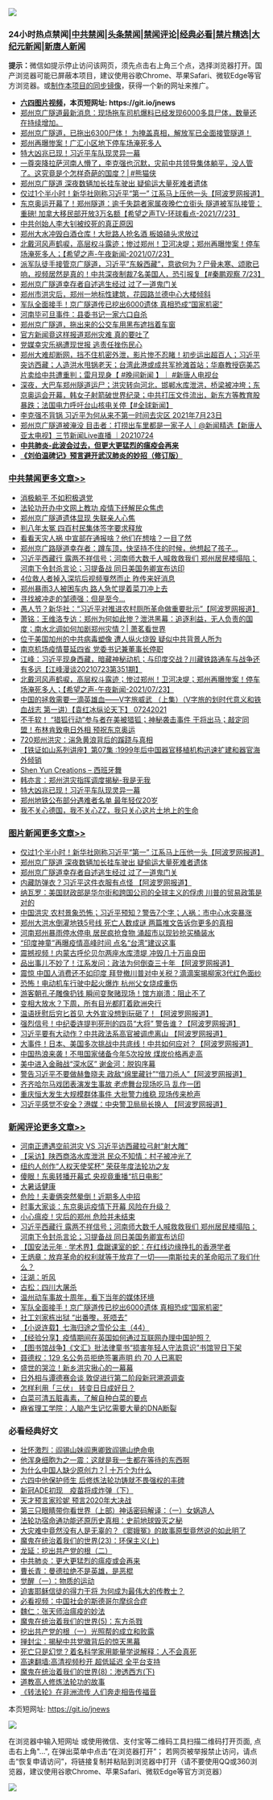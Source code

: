 ![](https://raw.githubusercontent.com/fqnews/bnews/master/64photo/fqnews-qr.jpg)

<div id="tt">
<h3>24小时热点禁闻|<a href="#%E4%B8%AD%E5%85%B1%E7%A6%81%E9%97%BB%E6%9B%B4%E5%A4%9A%E6%96%87%E7%AB%A0">中共禁闻</a>|<a href="#%E5%9B%BE%E7%89%87%E6%96%B0%E9%97%BB%E6%9B%B4%E5%A4%9A%E6%96%87%E7%AB%A0">头条禁闻</a>|<a href="#%E6%96%B0%E9%97%BB%E8%AF%84%E8%AE%BA%E6%9B%B4%E5%A4%9A%E6%96%87%E7%AB%A0">禁闻评论|<a href="#%E5%BF%85%E7%9C%8B%E7%BB%8F%E5%85%B8%E5%A5%BD%E6%96%87">经典必看|<a href="/video.md#%E7%A6%81%E7%89%87%E7%B2%BE%E9%80%89">禁片精选</a>|<a href="https://github.com/fqnews/djy/blob/master/gb/nf1351518.md#1">大纪元新闻</a>|<a href="https://github.com/fqnews/ntdtv/blob/master/gb/prog204.md#1">新唐人新闻</a></h3>
<div><b>提示：</b>微信如提示停止访问该网页，须先点击右上角三个点，选择浏览器打开。国产浏览器可能已屏蔽本项目，建议使用谷歌Chrome、苹果Safari、微软Edge等官方浏览器。或<a href="https://github.com/fqnews/bnews/blob/master/%E5%88%B6%E4%BD%9Cgit%E7%A6%81%E9%97%BB%E9%95%9C%E5%83%8F.md">制作本项目的同步镜像</a>，获得一个新的网址来推广。</div>
<ul>
<li><b><a href="http://d1.bdrive.tk/64.mp4" target="_blank">六四图片视频</a>，本页短网址: https://git.io/jnews</b></li>
<li><a href="/bannedvideo/20210724/1592983.md">郑州京广隧道最新消息：现场拖车司机爆料已经发现6000多具尸体，数量还在持续增加。</a></li>
<li><a href="/bannedvideo/20210724/1593020.md">郑州京广隧道，已拖出6300尸体！        为掩盖真相，解放军已全面接管隧道！</a></li>
<li><a href="/comments/20210724/1593032.md">郑州再曝惨案！广汇小区地下停车场淹死多人</a></li>
<li><a href="/cbnews/20210724/1593182.md">特大凶兆已现！习近平车队现灵异一幕</a></li>
<li><a href="/comments/20210724/1592973.md">一尊突降拉萨河南人懵了，李克强也沉默，灾前中共领导集体躺平，没人管了。这究竟是个怎样奇葩的国度？│#熊猫侠</a></li>
<li><a href="/topimagenews/20210724/1593332.md">郑州京广隧道 深夜数辆加长挂车驶出 疑偷运大量死难者遗体</a></li>
<li><a href="/topimagenews/20210724/1593333.md">仅过1个半小时！新华社刚称习近平“第一” 江系马上压他一头【阿波罗网报道】</a></li>
<li><a href="/comments/20210724/1593015.md">东京奥运开幕了！郑州隧道：逾千失踪者家属夜晚伫立街头 隧道被军队接管；重磅! 加拿大移民部开放3万名额【希望之声TV-环球看点-2021/7/23】</a></li>
<li><a href="/cnnews/20210724/1593077.md">中共创始人李大钊被绞死的真正原因</a></li>
<li><a href="/cbnews/20210724/1593042.md">郑州大水冲毁白酒仓库！大批路人抢名酒 板娘磕头求放过</a></li>
<li><a href="/comments/20210724/1593282.md">北戴河风声鹤唳，高层权斗露迹；惨过郑州！卫河决堤；郑州再曝惨案！停车场淹死多人；【希望之声-午夜新闻-2021/07/23】</a></li>
<li><a href="/bannedvideo/20210724/1593078.md">派军队徒手接管京广隧道，习近平“东躲西藏”，意欲何为？尸骨未寒、颂歌已响，视频居然是真的！中共深夜制裁7名美国人，恐引报复【#秦鹏观察 7/23】</a></li>
<li><a href="/topimagenews/20210724/1593284.md">郑州京广隧道幸存者自述逃生经过 过了一道鬼门关</a></li>
<li><a href="/bannedvideo/20210724/1593329.md">郑州市洪灾后，郑州一地标性建筑，花园路兰德中心大楼倾斜</a></li>
<li><a href="/comments/20210724/1593438.md">军队全面接手！京广隧道传已挖出6000遗体 真相恐成“国家机密”</a></li>
<li><a href="/cnnews/20210724/1593229.md">河南毕可旦事件：县委书记一家六口自杀</a></li>
<li><a href="/bannedvideo/20210724/1593469.md">郑州京广隧道，拖出来的公交车用黑布遮挡着车窗</a></li>
<li><a href="/cnnews/20210724/1593161.md">官方新闻竟这样报道郑州灾难 真的要吐了</a></li>
<li><a href="/cbnews/20210724/1593060.md">党媒幸灾乐祸遭现世报 逃责任挫伤民心</a></li>
<li><a href="/bannedvideo/20210724/1593116.md">郑州大难却断网，挡不住机密外泄，影片惨不忍睹！初步运出超百人；习近平突访西藏；人造洪水甩锅老天；台湾此港或成共军抢滩首站；华裔教授窃美芯片卖给中共遭重判；雷月现身【 #晚间新闻 】｜  #新唐人电视台</a></li>
<li><a href="/bannedvideo/20210724/1593079.md">深夜，大巴车郑州隧道运尸；洪灾转向河北，邯郸水库泄洪，桥梁被冲垮；东京奥运会开幕，韩女子射箭破世界纪录；中共打压文件流出，新东方等教育股暴跌；法国电力呼吁台山核电关停【#全球新闻】</a></li>
<li><a href="/bannedvideo/20210724/1593037.md">李克强不背锅 习近平为何从来不第一时间去灾区 2021年7月23日</a></li>
<li><a href="/bannedvideo/20210724/1593383.md">郑州京广隧道被淹没 目击者：打捞出车里都是一家子人｜@新闻精选【新唐人亚太电视】三节新闻Live直播 ｜20210724</a></li>
<li><b><a href="/comments/20200211/1275071.md" target="_blank">中共肺炎-此波会过去，但更大更猛烈的瘟疫会再来</a></b></li>
<li><b><a href="/comments/20200207/1272816.md" target="_blank">《刘伯温碑记》预言避开武汉肺炎的妙招（修订版）</a></b></li>
</ul>
</div>

<div class="catlist">
<h3><a href="/cbnews/" target="_blank">中共禁闻</a><span><a href="/cbnews/" target="_blank" rel="nofollow">更多文章>></a></span></h3>
<ul>
<li><a href="/cbnews/20210724/1593365.md" target="_blank">消极躺平 不如积极退党</a></li>
<li><a href="/cbnews/20210724/1593402.md" target="_blank">法轮功开办中文网上教功 疫情下纾解民众焦虑</a></li>
<li><a href="/cbnews/20210724/1593509.md" target="_blank">郑州京广隧道遗体显现 失联亲人心焦</a></li>
<li><a href="/cbnews/20210724/1593525.md" target="_blank">判八年太冤 四百村民集体签字要求释放</a></li>
<li><a href="/cbnews/20210724/1593524.md" target="_blank">看看天灾人祸 中宣部在通报啥？他们在想啥？一目了然</a></li>
<li><a href="/cbnews/20210724/1593510.md" target="_blank">郑州京广路隧道幸存者：蹲车顶，快坚持不住的时候，他想起了孩子…</a></li>
<li><a href="/comments/20210724/1593503.md" target="_blank">习近平西藏行 露两不祥信号；河南师大数千人喊救救我们 郑州居民楼塌陷；河南下令封杀言论；习提备战 同日美国务卿宣布访印</a></li>
<li><a href="/cbnews/20210724/1593495.md" target="_blank">4位救人者掉入深坑后视频戛然而止 昨传来好消息</a></li>
<li><a href="/cbnews/20210724/1593494.md" target="_blank">郑州暴雨3人被困车内 路人急忙提着菜刀冲上去</a></li>
<li><a href="/cbnews/20210724/1593472.md" target="_blank">寻找被冲走的邹德强：但是至今…</a></li>
<li><a href="/cbnews/20210724/1593380.md" target="_blank">愚人节？新华社：“习近平对推进农村厕所革命做重要批示”【阿波罗网报道】</a></li>
<li><a href="/cbnews/20210724/1593362.md" target="_blank">萧铭：王维洛专访：郑州为何如此惨？泄洪黑幕：追逐利益，无人负责的国度；南水北调如何加剧郑州灾情？| 萧茗看世界</a></li>
<li><a href="/cbnews/20210724/1593316.md" target="_blank">位于美国加州的中共病毒塑像 遭人纵火烧毁 疑似中共背景人所为</a></li>
<li><a href="/cbnews/20210724/1593311.md" target="_blank">南京机场疫情蔓延四省 党委书记兼董事长停职</a></li>
<li><a href="/cbnews/20210724/1593304.md" target="_blank">江峰：习近平现身西藏，暗藏神秘动机；与印度交战？川藏铁路通车与战争还有多远【江峰漫谈20210723第351期】</a></li>
<li><a href="/comments/20210724/1593282.md" target="_blank">北戴河风声鹤唳，高层权斗露迹；惨过郑州！卫河决堤；郑州再曝惨案！停车场淹死多人；【希望之声-午夜新闻-2021/07/23】</a></li>
<li><a href="/comments/20210724/1593278.md" target="_blank">中国的拯救需要一滴英雄血——V字旅威武 （上集）（V字旅的划时代意义和铁血战志  第一讲）【袁红冰纵论天下】 07242021</a></li>
<li><a href="/comments/20210724/1593233.md" target="_blank">不手软！ “猎狐行动”参与者在美被猎狐；神秘袭击事件 干将出马；敲定同盟！布林肯致电日外相 预祝东京奥运</a></li>
<li><a href="/cbnews/20210724/1592966.md" target="_blank">720郑州洪灾：湍急黄浪背后的蹊跷与真相</a></li>
<li><a href="/cbnews/20210724/1592981.md" target="_blank">【铁证如山系列讲座】第07集 :1999年后中国器官移植机构迅速扩建和器官海外倾销</a></li>
<li><a href="/comments/20210724/1593139.md" target="_blank">Shen Yun Creations &#8211; 西班牙舞</a></li>
<li><a href="/cbnews/20210724/1593210.md" target="_blank">韩亦言：郑州洪灾指挥调度揭秘-我是无我</a></li>
<li><a href="/cbnews/20210724/1593182.md" target="_blank">特大凶兆已现！习近平车队现灵异一幕</a></li>
<li><a href="/cbnews/20210724/1593181.md" target="_blank">郑州地铁公布部分遇难者名单 最年轻仅20岁</a></li>
<li><a href="/cbnews/20210724/1593141.md" target="_blank">我不关心德国，我不关心ZZ，我只关心这片土地上的生命</a></li>

</ul>
</div>
<div class="catlist">
<h3><a href="/topimagenews/" target="_blank">图片新闻</a><span><a href="/topimagenews/" target="_blank" rel="nofollow">更多文章>></a></span></h3>
<ul>
<li><a href="/topimagenews/20210724/1593333.md" target="_blank">仅过1个半小时！新华社刚称习近平“第一” 江系马上压他一头【阿波罗网报道】</a></li>
<li><a href="/topimagenews/20210724/1593332.md" target="_blank">郑州京广隧道 深夜数辆加长挂车驶出 疑偷运大量死难者遗体</a></li>
<li><a href="/topimagenews/20210724/1593284.md" target="_blank">郑州京广隧道幸存者自述逃生经过 过了一道鬼门关</a></li>
<li><a href="/topimagenews/20210723/1592613.md" target="_blank">内藏防弹衣？习近平这件衣服有点怪 【阿波罗网报道】</a></li>
<li><a href="/topimagenews/20210722/1592290.md" target="_blank">纳瓦罗：美国财政部是华尔街和跨国公司的全球主义的俘虏 川普的贸易政策是对的</a></li>
<li><a href="/topimagenews/20210722/1592198.md" target="_blank">中国洪灾 农村景象恐怖；习近平预知？警告7个字；人祸：市中心水突暴涨</a></li>
<li><a href="/topimagenews/20210722/1592091.md" target="_blank">郑州大洪水倒灌地铁5号线 死亡人数成谜 两篇推文告诉你更多的真相</a></li>
<li><a href="/topimagenews/20210722/1591665.md" target="_blank">河南郑州暴雨停水停电 居民疯抢食物 涌超市以现钞抢买桶装水</a></li>
<li><a href="/topimagenews/20210719/1590068.md" target="_blank">“印度神童”再曝疫情高峰时间 点名“台湾”建议这事</a></li>
<li><a href="/topimagenews/20210719/1590055.md" target="_blank">震撼视频！内蒙古呼伦贝尔两座水库溃堤 冲毁几十万亩良田</a></li>
<li><a href="/topimagenews/20210719/1589964.md" target="_blank">品出事儿不妙了！江系发问：政法为何倒查三十年 【阿波罗网报道】</a></li>
<li><a href="/topimagenews/20210719/1589755.md" target="_blank">震惊 中国人消费还不如印度 拜登撤川普对中关税？滴滴案揭柳家3代红色面纱</a></li>
<li><a href="/topimagenews/20210719/1589727.md" target="_blank">恐怖！电动机车行驶中起火爆炸 杭州父女烧成重伤</a></li>
<li><a href="/topimagenews/20210719/1589716.md" target="_blank">游客朝孔子雕像扔钱 瞬间变聚赌现场！馆方崩溃：阻止不了</a></li>
<li><a href="/topimagenews/20210718/1589658.md" target="_blank">变相大放水？下周，所有目光都盯着欧洲央行</a></li>
<li><a href="/topimagenews/20210718/1589531.md" target="_blank">温语抚慰后穷匕首见 大外宣没想到玩砸了！【阿波罗网报道】</a></li>
<li><a href="/topimagenews/20210718/1589472.md" target="_blank">强烈信号！中纪委连提判死刑的四员“大将” 警告谁？【阿波罗网报道】</a></li>
<li><a href="/topimagenews/20210717/1588988.md" target="_blank">习近平要有大动作？中共政法系高官被调虎离山 【阿波罗网报道】</a></li>
<li><a href="/topimagenews/20210717/1588839.md" target="_blank">大事件！日本、美国多次挑战中共底线！中共如何应对？【阿波罗网报道】</a></li>
<li><a href="/topimagenews/20210717/1588653.md" target="_blank">中国热浪来袭！不甩国家储备今年5次投放 煤炭价格再走高</a></li>
<li><a href="/topimagenews/20210716/1587997.md" target="_blank">美中进入金融战“深水区” 谢金河：脱钩序幕</a></li>
<li><a href="/topimagenews/20210715/1587586.md" target="_blank">警告习近平不要做赫鲁晓夫 政敌“绵里藏针”“借刀杀人”【阿波罗网报道】</a></li>
<li><a href="/topimagenews/20210715/1587554.md" target="_blank">齐齐哈尔马戏团表演发生事故 老虎舞台现场吃马 乱作一团</a></li>
<li><a href="/topimagenews/20210715/1587536.md" target="_blank">重庆恒大发生大规模群体事件 大批警力维稳 现场传来枪声</a></li>
<li><a href="/topimagenews/20210715/1587502.md" target="_blank">习近平感觉不安全？港媒：中央警卫局局长换人 【阿波罗网报道】</a></li>

</ul>
</div>
<div class="catlist">
<h3><a href="/comments/" target="_blank">新闻评论</a><span><a href="/comments/" target="_blank" rel="nofollow">更多文章>></a></span></h3>
<ul>
<li><a href="/comments/20210725/1593582.md" target="_blank">河南正遭遇空前洪灾 VS 习近平访西藏拉弓射“射大雕”</a></li>
<li><a href="/comments/20210724/1593569.md" target="_blank">【采访】陕西商洛水库泄洪 民众不知情：村子被冲光了</a></li>
<li><a href="/comments/20210724/1593568.md" target="_blank">纽约人创作“人权天使奖杯” 荣获年度法轮功之友</a></li>
<li><a href="/comments/20210724/1593557.md" target="_blank">傻眼！东奥转播开幕式 央视竟重播“抗日电影”</a></li>
<li><a href="/comments/20210724/1593552.md" target="_blank">大暑话健康</a></li>
<li><a href="/comments/20210724/1593551.md" target="_blank">危险！夫妻俩突然晕倒！近期多人中招</a></li>
<li><a href="/comments/20210724/1593550.md" target="_blank">时事大家谈：东京奥运疫情下开幕 风险在升级？</a></li>
<li><a href="/comments/20210724/1593539.md" target="_blank">小心瘟疫！灾后的郑州 危险并未结束</a></li>
<li><a href="/comments/20210724/1593503.md" target="_blank">习近平西藏行 露两不祥信号；河南师大数千人喊救救我们 郑州居民楼塌陷；河南下令封杀言论；习提备战 同日美国务卿宣布访印</a></li>
<li><a href="/comments/20210724/1593487.md" target="_blank">【国安法元年 · 学术界】盘踞课室的蛇：在红线边缘挣扎的香港学者</a></li>
<li><a href="/comments/20210724/1593483.md" target="_blank">王炳章：放弃革命的权利就等于放弃了一切——南斯拉夫的革命昭示了我们什么？</a></li>
<li><a href="/comments/20210724/1593482.md" target="_blank">汪湖：听风</a></li>
<li><a href="/comments/20210724/1593481.md" target="_blank">古松：四川大屠杀</a></li>
<li><a href="/comments/20210724/1593439.md" target="_blank">温州动车事故十周年，看下当年的媒体环境</a></li>
<li><a href="/comments/20210724/1593438.md" target="_blank">军队全面接手！京广隧道传已挖出6000遗体 真相恐成“国家机密”</a></li>
<li><a href="/comments/20210724/1593395.md" target="_blank">社工刘家栋出狱 “出番嚟，死唔去”</a></li>
<li><a href="/comments/20210724/1593394.md" target="_blank">【小说连载】七海归途之雪伦公主（44）</a></li>
<li><a href="/comments/20210724/1593378.md" target="_blank">【经验分享】疫情期间在英国如何通过互联网办理中国护照？</a></li>
<li><a href="/comments/20210724/1593371.md" target="_blank">【图书馆战争】《文汇》批法律童书“损害年轻人守法意识”书馆翌日下架</a></li>
<li><a href="/comments/20210724/1593370.md" target="_blank">聂德权：129 名公务员拒绝签署声明 约 70 人已离职</a></li>
<li><a href="/comments/20210724/1593369.md" target="_blank">盛世的哭泣！新乡洪灾揪心的一幕幕</a></li>
<li><a href="/comments/20210724/1593357.md" target="_blank">日外相与谭德赛会谈 敦促进行第二阶段新冠溯源调查</a></li>
<li><a href="/comments/20210724/1593341.md" target="_blank">怎样利用「三伏」 转变日日成好日？</a></li>
<li><a href="/comments/20210724/1593339.md" target="_blank">白菜可清五脏毒素，了解自种白菜的要点</a></li>
<li><a href="/comments/20210724/1593338.md" target="_blank">麻省理工学院：人脑产生记忆需要大量的DNA断裂</a></li>

</ul>
</div>

<div class="catlist">
<h3>必看经典好文</h3>
<ul>
<li><a href="/cbnews/20200727/1366904.md" target="_blank">壮怀激烈：阎锡山妹阎惠卿致阎锡山绝命电</a></li>
<li><a href="/topimagenews/20210219/1489990.md" target="_blank">他浑身细胞为之一震：这就是我一生都在等待的东西啊</a></li>
<li><a href="/ssgc/20200715/1360940.md" target="_blank">为什么中国人缺少原创力？| 十万个为什么</a></li>
<li><a href="/comments/20200926/1403542.md" target="_blank">六四中他保护师生 后修炼法轮功铸就不畏强权的丰碑</a></li>
<li><a href="/headline/20200908/1392940.md" target="_blank">新冠ADE初现　疫苗将成炸弹（下）</a></li>
<li><a href="/topimagenews/20200513/1327828.md" target="_blank">天才预言家珍妮 预言2020年大决战</a></li>
<li><a href="/comments/20200426/1319648.md" target="_blank">第三只眼睛带你看世界（上部）神话密码解译：（一）女娲造人</a></li>
<li><a href="/tculture/20121025/73069.md" target="_blank">法轮功宿命通功能还原历史真相：史前地球毁灭之秘</a></li>
<li><a href="/lifebaike/20210511/1544066.md" target="_blank">大灾难中竟然没有人是无辜的？《窦娥冤》的故事原型竟然说的如此明了</a></li>
<li><a href="/ssgc/20180904/993719.md" target="_blank">魔鬼在统治着我们的世界(23)：环保主义(上)</a></li>
<li><a href="/comments/20200928/1404653.md" target="_blank">龙延：挖出共产党的根（二）</a></li>
<li><a href="/comments/20200211/1275071.md" target="_blank">中共肺炎：更大更猛烈的瘟疫或会再来</a></li>
<li><a href="/comments/20180726/727420.md" target="_blank">曹长青：曼德拉绝不是英雄，是恶棍</a></li>
<li><a href="/comments/20200810/1377609.md" target="_blank">觉醒（一）：物质的运动</a></li>
<li><a href="/comments/20200622/1346846.md" target="_blank">迫害耶稣信徒的得力干将  为何成为最伟大的传教士？</a></li>
<li><a href="/comments/20200806/1375443.md" target="_blank">必看视频：中国社会的斯德哥尔摩综合症</a></li>
<li><a href="/comments/20200224/1282494.md" target="_blank">魏仁：张天师治瘟疫的妙法</a></li>
<li><a href="/topimagenews/20180524/946967.md" target="_blank">魔鬼在统治着我们的世界(5)：东方杀戮</a></li>
<li><a href="/comments/20200629/1352460.md" target="_blank">挖出共产党的根（一）光照帮的成立和败露</a></li>
<li><a href="/topimagenews/20170218/694213.md" target="_blank">掸封尘：揭秘中共党徽背后的惊天黑幕</a></li>
<li><a href="/comments/20200704/1355375.md" target="_blank">死亡只是幻觉？着名科学家用能量学说解释：人不会真死</a></li>
<li><a href="/comments/20210202/1479954.md" target="_blank">高速翻墙:高清视频秒开 超低延迟 全平台支持</a></li>
<li><a href="/topimagenews/20180527/948714.md" target="_blank">魔鬼在统治着我们的世界(8)：渗透西方(下)</a></li>
<li><a href="/comments/20200805/1375080.md" target="_blank">道教高人修炼法轮功的故事</a></li>
<li><a href="/comments/20210509/1542786.md" target="_blank">《转法轮》在非洲流传 人们奔走相告传福音</a></li>

</ul>
</div>

本页短网址: https://git.io/jnews

![](https://raw.githubusercontent.com/fqnews/bnews/master/64photo/fqnews-qr.jpg)

在浏览器中输入短网址 或使用微信、支付宝等二维码工具扫描二维码打开页面, 点击右上角"...", 在弹出菜单中点击“在浏览器打开”； 若网页被举报禁止访问，请点击“恢复申请访问”，将链接复制并粘贴到浏览器中打开（请不要使用QQ或360浏览器，建议使用谷歌Chrome、苹果Safari、微软Edge等官方浏览器）

![](https://raw.githubusercontent.com/fqnews/bnews/master/64photo/wx.jpg)